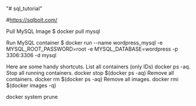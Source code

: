 "# sql_tutorial" 

#https://sqlbolt.com/

Pull MySQL Image 
$ docker pull mysql

Run MySQL container
$ docker run --name wordpress_mysql -e MYSQL_ROOT_PASSWORD=root -e MYSQL_DATABASE=wordpress -p 3306:3306 -d mysql


Here are some handy shortcuts.
List all containers (only IDs) docker ps -aq.
Stop all running containers. docker stop $(docker ps -aq)
Remove all containers. docker rm $(docker ps -aq)
Remove all images. docker rmi $(docker images -q)

docker system prune 